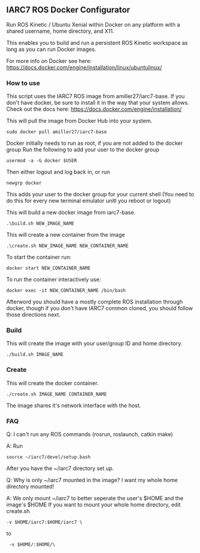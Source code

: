 ## IARC7 ROS Docker Configurator

Run ROS Kinetic / Ubuntu Xenial within Docker on any platform with a shared
username, home directory, and X11.

This enables you to build and run a persistent ROS Kinetic workspace as long as
you can run Docker images.

For more info on Docker see here: https://docs.docker.com/engine/installation/linux/ubuntulinux/

### How to use
This script uses the IARC7 ROS image from amiller27/iarc7-base.
If you don't have docker, be sure to install it in the way that your system allows. Check out the docs here: https://docs.docker.com/engine/installation/

This will pull the image from Docker Hub into your system.

```
sudo docker pull amiller27/iarc7-base
```
Docker initially needs to run as root, if you are not added to the docker group
Run the following to add your user to the docker group
```
usermod -a -G docker $USER
```
Then either logout and log back in, or run
```
newgrp docker
```
This adds your user to the docker group for your current shell (You need to do
this for every new terminal emulator unitl you reboot or logout)

This will build a new docker image from iarc7-base.
```
.\build.sh NEW_IMAGE_NAME
```
This will create a new container from the image
```
.\create.sh NEW_IMAGE_NAME NEW_CONTAINER_NAME
```
To start the container run:
```
docker start NEW_CONTAINER_NAME
```
To run the container interactively use:
```
docker exec -it NEW_CONTAINER_NAME /bin/bash
```
Afterword you should have a mostly complete ROS installation through docker,
though if you don't have IARC7 common cloned, you should follow those directions
next.
### Build

This will create the image with your user/group ID and home directory.

```
./build.sh IMAGE_NAME
```

### Create

This will create the docker container.

```
./create.sh IMAGE_NAME CONTAINER_NAME
```

The image shares it's  network interface with the host.

### FAQ

Q: I can't run any ROS commands (rosrun, roslaunch, catkin make)

A: Run
```
source ~/iarc7/devel/setup.bash
```
After you have the ~/iarc7 directory set up.

Q: Why is only ~/iarc7  mounted in the image? I want my whole home directory mounted!

A: We only mount ~/iarc7 to better seperate the user's $HOME and the image's $HOME
If you want to mount your whole home directory, edit create.sh

```
-v $HOME/iarc7:$HOME/iarc7 \
```
to
```
 -v $HOME/:$HOME/\
 ```
